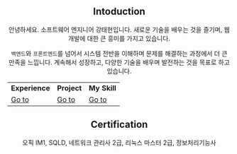 <div align="center">
  
## Intoduction

안녕하세요. 소프트웨어 엔지니어 강태현입니다. 새로운 기술을 배우는 것을 즐기며, 웹 개발에 대한 큰 흥미를 가지고 있습니다.

`백엔드`와 `프론트엔드`를 넘어서 시스템 전반을 이해하며 문제를 해결하는 과정에서 더 큰 만족을 느낍니다. 계속해서 성장하고, 다양한 기술을 배우며 발전하는 것을 목표로 하고 있습니다. 
 <table>
    <tr>
      <td><strong>Experience</strong></td>
      <td><strong>Project</strong></td>
      <td><strong>My Skill</strong></td>
    </tr>
    <tr>
      <td><a href="./project.md">Go to</a></td>
      <td><a href="./experience.md">Go to</a></td>
      <td><a href="./my-skill.md">Go to</a></td>
    </tr>
  </table>

## Certification
오픽 IM1, SQLD, 네트워크 관리사 2급, 리눅스 마스터 2급, 정보처리기능사

</div>


